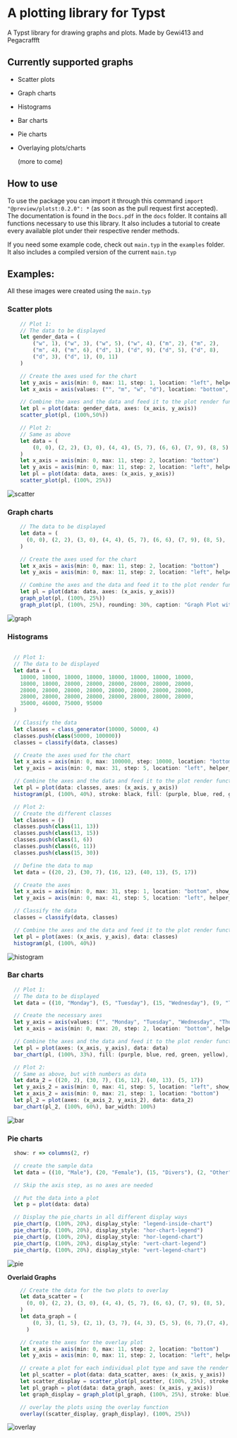 # A plotting library for Typst

A Typst library for drawing graphs and plots.
Made by Gewi413 and Pegacraffft

## Currently supported graphs

- Scatter plots

- Graph charts

- Histograms

- Bar charts

- Pie charts

- Overlaying plots/charts

  (more to come)

## How to use

To use the package you can import it through this command `import "@preview/plotst:0.2.0": *` (as soon as the pull request first accepted).
The documentation is found in the `Docs.pdf` in the `docs` folder. It contains all functions necessary to use this library. It also includes a tutorial to create every available plot under their respective render methods.

If you need some example code, check out `main.typ` in the `examples` folder. It also includes a compiled version of the current `main.typ`

## Examples:

All these images were created using the `main.typ`

### Scatter plots

```js
    // Plot 1:
    // The data to be displayed
    let gender_data = (
        ("w", 1), ("w", 3), ("w", 5), ("w", 4), ("m", 2), ("m", 2),
        ("m", 4), ("m", 6), ("d", 1), ("d", 9), ("d", 5), ("d", 8),
        ("d", 3), ("d", 1), (0, 11)
    )

    // Create the axes used for the chart
    let y_axis = axis(min: 0, max: 11, step: 1, location: "left", helper_lines: true, invert_markings: false, title: "foo")
    let x_axis = axis(values: ("", "m", "w", "d"), location: "bottom", helper_lines: true, invert_markings: false, title: "Gender")

    // Combine the axes and the data and feed it to the plot render function.
    let pl = plot(data: gender_data, axes: (x_axis, y_axis))
    scatter_plot(pl, (100%,50%))

	// Plot 2:
    // Same as above
    let data = (
        (0, 0), (2, 2), (3, 0), (4, 4), (5, 7), (6, 6), (7, 9), (8, 5), (9, 9), (10, 1)
    )
    let x_axis = axis(min: 0, max: 11, step: 2, location: "bottom")
    let y_axis = axis(min: 0, max: 11, step: 2, location: "left", helper_lines: false)
    let pl = plot(data: data, axes: (x_axis, y_axis))
    scatter_plot(pl, (100%, 25%))
```



![scatter](./images/scatter.png)

### Graph charts

```js
    // The data to be displayed
	let data = (
      (0, 0), (2, 2), (3, 0), (4, 4), (5, 7), (6, 6), (7, 9), (8, 5), (9, 9), (10, 1)
    )

    // Create the axes used for the chart
    let x_axis = axis(min: 0, max: 11, step: 2, location: "bottom")
    let y_axis = axis(min: 0, max: 11, step: 2, location: "left", helper_lines: false)

    // Combine the axes and the data and feed it to the plot render function.
    let pl = plot(data: data, axes: (x_axis, y_axis))
    graph_plot(pl, (100%, 25%))
    graph_plot(pl, (100%, 25%), rounding: 30%, caption: "Graph Plot with caption and rounding")
```



![graph](./images/graph.png)

### Histograms

```js

  // Plot 1:
  // The data to be displayed
  let data = (
    18000, 18000, 18000, 18000, 18000, 18000, 18000, 18000,
    18000, 18000, 28000, 28000, 28000, 28000, 28000, 28000,
    28000, 28000, 28000, 28000, 28000, 28000, 28000, 28000,
    28000, 28000, 28000, 28000, 28000, 28000, 28000, 28000,
    35000, 46000, 75000, 95000
  )

  // Classify the data
  let classes = class_generator(10000, 50000, 4)
  classes.push(class(50000, 100000))
  classes = classify(data, classes)

  // Create the axes used for the chart
  let x_axis = axis(min: 0, max: 100000, step: 10000, location: "bottom")
  let y_axis = axis(min: 0, max: 31, step: 5, location: "left", helper_lines: true)

  // Combine the axes and the data and feed it to the plot render function.
  let pl = plot(data: classes, axes: (x_axis, y_axis))
  histogram(pl, (100%, 40%), stroke: black, fill: (purple, blue, red, green, yellow))

  // Plot 2:
  // Create the different classes
  let classes = ()
  classes.push(class(11, 13))
  classes.push(class(13, 15))
  classes.push(class(1, 6))
  classes.push(class(6, 11))
  classes.push(class(15, 30))

  // Define the data to map
  let data = ((20, 2), (30, 7), (16, 12), (40, 13), (5, 17))

  // Create the axes
  let x_axis = axis(min: 0, max: 31, step: 1, location: "bottom", show_markings: false)
  let y_axis = axis(min: 0, max: 41, step: 5, location: "left", helper_lines: true)

  // Classify the data
  classes = classify(data, classes)

  // Combine the axes and the data and feed it to the plot render function.
  let pl = plot(axes: (x_axis, y_axis), data: classes)
  histogram(pl, (100%, 40%))
```



![histogram](./images/histogram.png)

### Bar charts

```js
  // Plot 1:
  // The data to be displayed
  let data = ((10, "Monday"), (5, "Tuesday"), (15, "Wednesday"), (9, "Thursday"), (11, "Friday"))

  // Create the necessary axes
  let y_axis = axis(values: ("", "Monday", "Tuesday", "Wednesday", "Thursday", "Friday"), location: "left", show_markings: true)
  let x_axis = axis(min: 0, max: 20, step: 2, location: "bottom", helper_lines: true)

  // Combine the axes and the data and feed it to the plot render function.
  let pl = plot(axes: (x_axis, y_axis), data: data)
  bar_chart(pl, (100%, 33%), fill: (purple, blue, red, green, yellow), bar_width: 70%, rotated: true)

  // Plot 2:
  // Same as above, but with numbers as data
  let data_2 = ((20, 2), (30, 7), (16, 12), (40, 13), (5, 17))
  let y_axis_2 = axis(min: 0, max: 41, step: 5, location: "left", show_markings: true, helper_lines: true)
  let x_axis_2 = axis(min: 0, max: 21, step: 1, location: "bottom")
  let pl_2 = plot(axes: (x_axis_2, y_axis_2), data: data_2)
  bar_chart(pl_2, (100%, 60%), bar_width: 100%)
```



![bar](./images/bar.png)

### Pie charts

```js
  show: r => columns(2, r)

  // create the sample data
  let data = ((10, "Male"), (20, "Female"), (15, "Divers"), (2, "Other")

  // Skip the axis step, as no axes are needed

  // Put the data into a plot
  let p = plot(data: data)

  // Display the pie_charts in all different display ways
  pie_chart(p, (100%, 20%), display_style: "legend-inside-chart")
  pie_chart(p, (100%, 20%), display_style: "hor-chart-legend")
  pie_chart(p, (100%, 20%), display_style: "hor-legend-chart")
  pie_chart(p, (100%, 20%), display_style: "vert-chart-legend")
  pie_chart(p, (100%, 20%), display_style: "vert-legend-chart")
```



![pie](./images/pie.png)

**Overlaid Graphs**

```js
    // Create the data for the two plots to overlay
	let data_scatter = (
      (0, 0), (2, 2), (3, 0), (4, 4), (5, 7), (6, 6), (7, 9), (8, 5), (9, 9), (10, 1)
    )
    let data_graph = (
        (0, 3), (1, 5), (2, 1), (3, 7), (4, 3), (5, 5), (6, 7),(7, 4),(11, 6)
      )

    // Create the axes for the overlay plot
    let x_axis = axis(min: 0, max: 11, step: 2, location: "bottom")
    let y_axis = axis(min: 0, max: 11, step: 2, location: "left", helper_lines: false)

    // create a plot for each individual plot type and save the render call
    let pl_scatter = plot(data: data_scatter, axes: (x_axis, y_axis))
    let scatter_display = scatter_plot(pl_scatter, (100%, 25%), stroke: red)
    let pl_graph = plot(data: data_graph, axes: (x_axis, y_axis))
    let graph_display = graph_plot(pl_graph, (100%, 25%), stroke: blue)

    // overlay the plots using the overlay function
    overlay((scatter_display, graph_display), (100%, 25%))

```



![overlay](./images/overlay.png)
